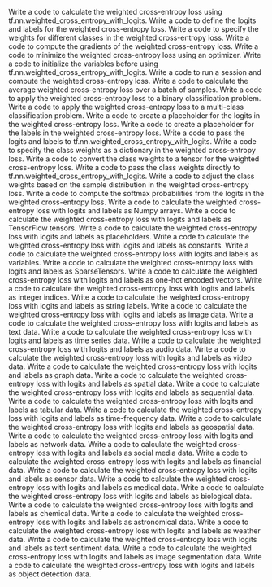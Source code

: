 Write a code to calculate the weighted cross-entropy loss using tf.nn.weighted_cross_entropy_with_logits.
Write a code to define the logits and labels for the weighted cross-entropy loss.
Write a code to specify the weights for different classes in the weighted cross-entropy loss.
Write a code to compute the gradients of the weighted cross-entropy loss.
Write a code to minimize the weighted cross-entropy loss using an optimizer.
Write a code to initialize the variables before using tf.nn.weighted_cross_entropy_with_logits.
Write a code to run a session and compute the weighted cross-entropy loss.
Write a code to calculate the average weighted cross-entropy loss over a batch of samples.
Write a code to apply the weighted cross-entropy loss to a binary classification problem.
Write a code to apply the weighted cross-entropy loss to a multi-class classification problem.
Write a code to create a placeholder for the logits in the weighted cross-entropy loss.
Write a code to create a placeholder for the labels in the weighted cross-entropy loss.
Write a code to pass the logits and labels to tf.nn.weighted_cross_entropy_with_logits.
Write a code to specify the class weights as a dictionary in the weighted cross-entropy loss.
Write a code to convert the class weights to a tensor for the weighted cross-entropy loss.
Write a code to pass the class weights directly to tf.nn.weighted_cross_entropy_with_logits.
Write a code to adjust the class weights based on the sample distribution in the weighted cross-entropy loss.
Write a code to compute the softmax probabilities from the logits in the weighted cross-entropy loss.
Write a code to calculate the weighted cross-entropy loss with logits and labels as Numpy arrays.
Write a code to calculate the weighted cross-entropy loss with logits and labels as TensorFlow tensors.
Write a code to calculate the weighted cross-entropy loss with logits and labels as placeholders.
Write a code to calculate the weighted cross-entropy loss with logits and labels as constants.
Write a code to calculate the weighted cross-entropy loss with logits and labels as variables.
Write a code to calculate the weighted cross-entropy loss with logits and labels as SparseTensors.
Write a code to calculate the weighted cross-entropy loss with logits and labels as one-hot encoded vectors.
Write a code to calculate the weighted cross-entropy loss with logits and labels as integer indices.
Write a code to calculate the weighted cross-entropy loss with logits and labels as string labels.
Write a code to calculate the weighted cross-entropy loss with logits and labels as image data.
Write a code to calculate the weighted cross-entropy loss with logits and labels as text data.
Write a code to calculate the weighted cross-entropy loss with logits and labels as time series data.
Write a code to calculate the weighted cross-entropy loss with logits and labels as audio data.
Write a code to calculate the weighted cross-entropy loss with logits and labels as video data.
Write a code to calculate the weighted cross-entropy loss with logits and labels as graph data.
Write a code to calculate the weighted cross-entropy loss with logits and labels as spatial data.
Write a code to calculate the weighted cross-entropy loss with logits and labels as sequential data.
Write a code to calculate the weighted cross-entropy loss with logits and labels as tabular data.
Write a code to calculate the weighted cross-entropy loss with logits and labels as time-frequency data.
Write a code to calculate the weighted cross-entropy loss with logits and labels as geospatial data.
Write a code to calculate the weighted cross-entropy loss with logits and labels as network data.
Write a code to calculate the weighted cross-entropy loss with logits and labels as social media data.
Write a code to calculate the weighted cross-entropy loss with logits and labels as financial data.
Write a code to calculate the weighted cross-entropy loss with logits and labels as sensor data.
Write a code to calculate the weighted cross-entropy loss with logits and labels as medical data.
Write a code to calculate the weighted cross-entropy loss with logits and labels as biological data.
Write a code to calculate the weighted cross-entropy loss with logits and labels as chemical data.
Write a code to calculate the weighted cross-entropy loss with logits and labels as astronomical data.
Write a code to calculate the weighted cross-entropy loss with logits and labels as weather data.
Write a code to calculate the weighted cross-entropy loss with logits and labels as text sentiment data.
Write a code to calculate the weighted cross-entropy loss with logits and labels as image segmentation data.
Write a code to calculate the weighted cross-entropy loss with logits and labels as object detection data.